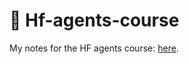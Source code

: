 # :hugs: Hf-agents-course
My notes for the HF agents course: [here](https://huggingface.co/learn/agents-course/unit0/introduction).


